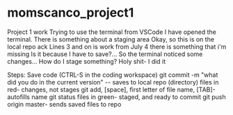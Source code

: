 # momscanco_project1
Project 1 work
Trying to use the terminal from VSCode
I have opened the terminal. There is something about a staging area
Okay, so this is on the local repo
ack
Lines 3 and on is work from July 4
there is something that i'm missing
Is it because I have to save?...
So the terminal noticed some changes...
How do I stage something?
Holy shit- I did it

Steps:
Save code (CTRL-S in the coding workspace)
git commit -m "what did you do in the current version"
-- saves to local repo (directory)
files in red- changes, not stages
git add, [space], first letter of file name, [TAB]- autofills name
git status
files in green- staged, and ready to commit
git push origin master- sends saved files to repo
